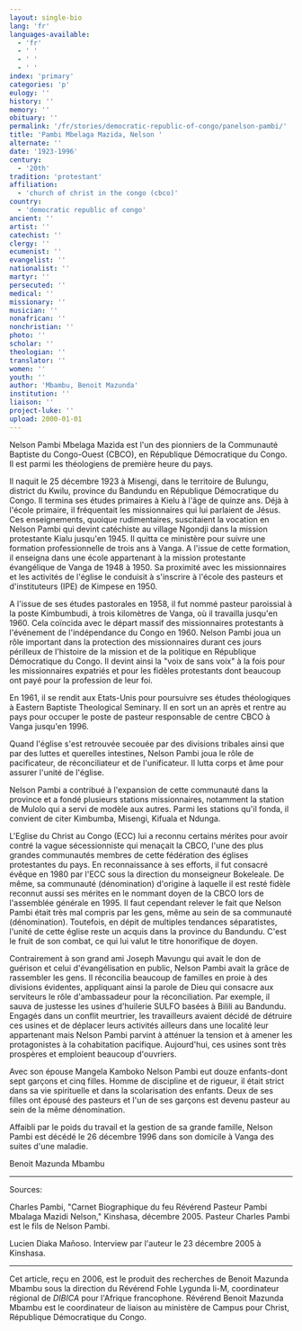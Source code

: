 ```yaml
---
layout: single-bio
lang: 'fr'
languages-available:
  - 'fr'
  - ' '
  - ' '
  - ' '
index: 'primary'
categories: 'p'
eulogy: ''
history: ''
memory: ''
obituary: ''
permalink: '/fr/stories/democratic-republic-of-congo/panelson-pambi/'
title: 'Pambi Mbelaga Mazida, Nelson '
alternate: ''
date: '1923-1996'
century:
  - '20th'
tradition: 'protestant'
affiliation:
  - 'church of christ in the congo (cbco)'
country:
  - 'democratic republic of congo'
ancient: ''
artist: ''
catechist: ''
clergy: ''
ecumenist: ''
evangelist: ''
nationalist: ''
martyr: ''
persecuted: ''
medical: ''
missionary: ''
musician: ''
nonafrican: ''
nonchristian: ''
photo: ''
scholar: ''
theologian: ''
translator: ''
women: ''
youth: ''
author: 'Mbambu, Benoit Mazunda'
institution: ''
liaison: ''
project-luke: ''
upload: 2000-01-01
---
```



Nelson Pambi Mbelaga Mazida est l'un des pionniers de la Communauté Baptiste du Congo-Ouest (CBCO), en République Démocratique du Congo. Il est  parmi les théologiens de première heure du pays.

Il naquit le 25 décembre 1923 à Misengi, dans le territoire de Bulungu, district du Kwilu, province du Bandundu en République Démocratique du Congo. Il termina ses études primaires à Kielu à l'âge de quinze ans. Déjà à l'école primaire, il fréquentait les missionnaires qui lui parlaient de Jésus. Ces enseignements, quoique rudimentaires, suscitaient la vocation en Nelson Pambi qui devint catéchiste au village Ngondji dans la mission protestante Kialu jusqu'en 1945. Il quitta ce ministère pour suivre une formation professionnelle de trois ans à Vanga. A l'issue de cette formation, il enseigna dans une école appartenant à la mission protestante évangélique de Vanga de 1948 à 1950. Sa proximité avec les missionnaires et les activités de l'église le conduisit à s'inscrire à l'école des pasteurs et d'instituteurs (IPE) de Kimpese en 1950.

A l'issue de ses études pastorales en 1958, il fut nommé pasteur paroissial à la poste Kimbumbudi, à trois kilomètres de Vanga, où il travailla jusqu'en 1960. Cela coïncida avec le départ massif des missionnaires protestants à l'événement de l'indépendance du Congo en 1960. Nelson Pambi joua un rôle important dans la protection des missionnaires durant ces jours périlleux de l'histoire de la mission et de la politique en République Démocratique du Congo. Il devint ainsi la "voix de sans voix" à la fois pour les missionnaires expatriés et pour les fidèles protestants dont beaucoup ont payé pour la profession de leur foi.

En 1961, il se rendit aux Etats-Unis pour poursuivre ses études théologiques à Eastern Baptiste Theological Seminary. Il en sort un an après et rentre au pays pour occuper le poste de pasteur responsable de centre CBCO à Vanga jusqu'en 1996.

Quand l'église s'est retrouvée secouée par des divisions tribales ainsi que par des luttes et querelles intestines, Nelson Pambi joua le rôle de pacificateur, de réconciliateur et de l'unificateur. Il lutta corps et âme pour assurer l'unité de l'église.

Nelson Pambi a contribué à l'expansion de cette communauté dans la province et a fondé plusieurs stations missionnaires, notamment la station de Mulolo qui a servi de modèle aux autres. Parmi les stations qu'il fonda, il convient de citer Kimbumba, Misengi, Kifuala et Ndunga.

L'Eglise du Christ au Congo (ECC) lui a reconnu certains mérites pour avoir contré la vague sécessionniste qui menaçait la CBCO, l'une des plus grandes communautés membres de cette fédération des églises protestantes du pays. En reconnaissance à ses efforts, il fut consacré évêque en 1980 par l'ECC sous la direction du monseigneur Bokeleale. De même, sa communauté (dénomination) d'origine à laquelle il est resté fidèle reconnut aussi ses mérites en le nommant doyen de la CBCO lors de l'assemblée générale en 1995. Il faut cependant relever le fait que Nelson Pambi était très mal compris par les gens, même au sein de sa communauté (dénomination). Toutefois, en dépit de multiples tendances séparatistes, l'unité de cette église reste un acquis dans la province du Bandundu. C'est le fruit de son combat, ce qui lui valut le titre honorifique de doyen.

Contrairement à son grand ami Joseph Mavungu qui avait le don de guérison et celui d'évangélisation en public, Nelson Pambi avait la grâce de rassembler les gens. Il réconcilia beaucoup de familles en proie à des divisions évidentes, appliquant ainsi la parole de Dieu qui consacre aux serviteurs le rôle d'ambassadeur pour la réconciliation. Par exemple, il sauva de justesse les usines d'huilerie SULFO basées à Bilili au Bandundu. Engagés dans un conflit meurtrier, les travailleurs avaient décidé de détruire ces usines et de déplacer leurs activités ailleurs dans une localité leur appartenant mais Nelson Pambi parvint à atténuer la tension et à amener les protagonistes à la cohabitation pacifique. Aujourd'hui, ces usines sont très prospères et emploient beaucoup d'ouvriers.

Avec son épouse Mangela Kamboko Nelson Pambi eut douze enfants-dont sept garçons et cinq filles. Homme de discipline et de rigueur, il était strict dans sa vie spirituelle et dans la scolarisation des enfants. Deux de ses filles ont épousé des pasteurs et l'un de ses garçons est devenu pasteur au sein de la même dénomination.

Affaibli par le poids du travail et la gestion de sa grande famille, Nelson Pambi est décédé le 26 décembre 1996 dans son domicile à Vanga des suites d'une maladie.

Benoit Mazunda Mbambu

---

Sources:

Charles Pambi, "Carnet Biographique du feu Révérend Pasteur Pambi Mbalaga Mazidi Nelson," Kinshasa, décembre 2005. Pasteur Charles Pambi est le fils de Nelson Pambi.

Lucien Diaka Mañoso. Interview par l'auteur le 23 décembre 2005 à Kinshasa.

---

Cet article, reçu en 2006, est le produit des recherches  de Benoit Mazunda Mbambu sous la direction du Révérend Fohle Lygunda li-M, coordinateur régional de *DIBICA* pour l'Afrique francophone. Révérend Benoit Mazunda Mbambu est le coordinateur de liaison au ministère de Campus pour Christ, République Démocratique du Congo.